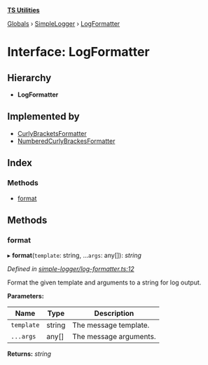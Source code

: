 **[TS Utilities](../README.md)**

[Globals](../README.md) › [SimpleLogger](../modules/simplelogger.md) › [LogFormatter](simplelogger.logformatter.md)

# Interface: LogFormatter

## Hierarchy

* **LogFormatter**

## Implemented by

* [CurlyBracketsFormatter](../classes/simplelogger.curlybracketsformatter.md)
* [NumberedCurlyBrackesFormatter](../classes/simplelogger.numberedcurlybrackesformatter.md)

## Index

### Methods

* [format](simplelogger.logformatter.md#format)

## Methods

###  format

▸ **format**(`template`: string, ...`args`: any[]): *string*

*Defined in [simple-logger/log-formatter.ts:12](https://github.com/Juraji/ts-utilities/blob/7643b75/src/simple-logger/log-formatter.ts#L12)*

Format the given template and arguments to a string for log output.

**Parameters:**

Name | Type | Description |
------ | ------ | ------ |
`template` | string | The message template. |
`...args` | any[] | The message arguments.  |

**Returns:** *string*